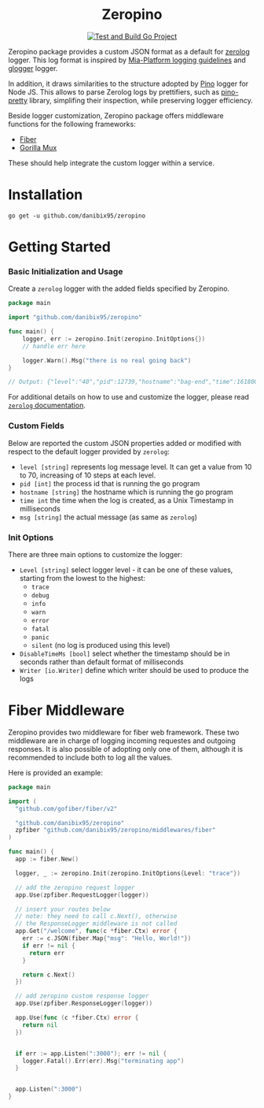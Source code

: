 <div align="center">
  <h1>Zeropino</h1>

  [![Test and Build Go Project][github-actions-svg]][github-actions]

</div>

Zeropino package provides a custom JSON format as a default for [zerolog][zerolog-github] logger. This log format is inspired by [Mia-Platform logging guidelines][logging-guidelines] and [glogger][glogger] logger.

In addition, it draws similarities to the structure adopted by [Pino][pino-github] logger for Node JS. This allows to parse Zerolog logs by prettifiers, such as [pino-pretty][pino-pretty] library, simplifing their inspection, while preserving logger efficiency.

Beside logger customization, Zeropino package offers middleware functions for the following frameworks:

- [Fiber][fiber-github]
- [Gorilla Mux][gorilla-mux-github]

These should help integrate the custom logger within a service.

# Installation

    go get -u github.com/danibix95/zeropino

# Getting Started

### Basic Initialization and Usage

Create a `zerolog` logger with the added fields specified by Zeropino.

```go
package main

import "github.com/danibix95/zeropino"

func main() {
    logger, err := zeropino.Init(zeropino.InitOptions{})
    // handle err here

    logger.Warn().Msg("there is no real going back")
}

// Output: {"level":"40","pid":12739,"hostname":"bag-end","time":1618003000857,"msg":"there is no real going back"}
```
For additional details on how to use and customize the logger, please read [`zerolog` documentation](https://pkg.go.dev/github.com/rs/zerolog).

### Custom Fields
Below are reported the custom JSON properties added or modified with respect to the default logger provided by `zerolog`:
- `level [string]` represents log message level. It can get a value from 10 to 70, increasing of 10 steps at each level.
- `pid [int]` the process id that is running the go program
- `hostname [string]` the hostname which is running the go program
- `time int` the time when the log is created, as a Unix Timestamp in milliseconds
- `msg [string]` the actual message (as same as `zerolog`)

### Init Options
There are three main options to customize the logger:
- `Level [string]` select logger level - it can be one of these values, starting from the lowest to the highest:
  - `trace`
  - `debug`
  - `info`
  - `warn`
  - `error`
  - `fatal`
  - `panic`
  - `silent` (no log is produced using this level)
- `DisableTimeMs [bool]` select whether the timestamp should be in seconds rather than default format of milliseconds
- `Writer [io.Writer]` define which writer should be used to produce the logs

# Fiber Middleware

Zeropino provides two middleware for fiber web framework. These two middleware are in charge of logging incoming requestes and outgoing responses. It is also  possible of adopting only one of them, although it is recommended to include both to log all the values.

Here is provided an example:

```go
package main

import (
  "github.com/gofiber/fiber/v2"

  "github.com/danibix95/zeropino"
  zpfiber "github.com/danibix95/zeropino/middlewares/fiber"
)

func main() {
  app := fiber.New()

  logger, _ := zeropino.Init(zeropino.InitOptions{Level: "trace"})

  // add the zeropino request logger
  app.Use(zpfiber.RequestLogger(logger))

  // insert your routes below
  // note: they need to call c.Next(), otherwise
  // the ResponseLogger middleware is not called
  app.Get("/welcome", func(c *fiber.Ctx) error {
    err := c.JSON(fiber.Map{"msg": "Hello, World!"})
    if err != nil {
      return err
    }

    return c.Next()
  })

  // add zeropino custom response logger
  app.Use(zpfiber.ResponseLogger(logger))

  app.Use(func (c *fiber.Ctx) error {
    return nil
  })


  if err := app.Listen(":3000"); err != nil {
    logger.Fatal().Err(err).Msg("terminating app")
  }


  app.Listen(":3000")
}
```

[github-actions]: https://github.com/danibix95/zerolog-mia/actions/workflows/go.yml
[github-actions-svg]: https://github.com/danibix95/zerolog-mia/actions/workflows/go.yml/badge.svg?branch=main

[zerolog-github]: https://github.com/rs/zerolog
[logging-guidelines]: https://docs.mia-platform.eu/docs/getting_started/monitoring-dashboard/dev_ops_guide/log#json-logging-format
[glogger]: https://github.com/mia-platform/glogger
[pino-github]: https://github.com/pinojs/pino
[pino-pretty]: https://github.com/pinojs/pino-pretty
[fiber-github]: https://github.com/gofiber/fiber
[gorilla-mux-github]: https://github.com/gorilla/mux
